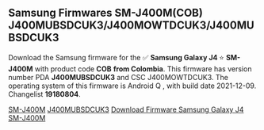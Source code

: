 <h2>Samsung Firmwares SM-J400M(COB) J400MUBSDCUK3/J400MOWTDCUK3/J400MUBSDCUK3</h2>
Download the Samsung firmware for the ✅ <strong>Samsung Galaxy J4 </strong> ⭐ <strong>SM-J400M</strong> with product code <strong>COB</strong> <strong> from Colombia</strong>. This firmware has version number PDA <strong>J400MUBSDCUK3</strong> and CSC J400MOWTDCUK3. The operating system of this firmware is Android Q , with build date 2021-12-09. Changelist <strong>19180804</strong>.


[SM-J400M](https://samfirm.shop/samsung/model/SM-J400M)
[J400MUBSDCUK3](https://samfirm.shop/samsung/pda/J400MUBSDCUK3)
[Download Firmware Samsung Galaxy J4 SM-J400M](https://samfirm.shop/samsung/firmware/481394)
